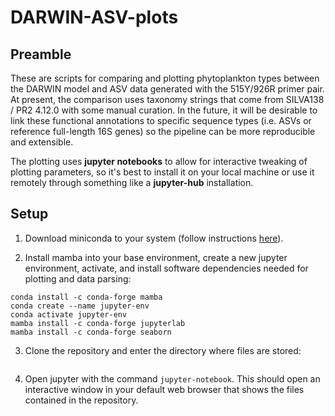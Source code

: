 # DARWIN-ASV-plots

## Preamble

These are scripts for comparing and plotting phytoplankton types between the DARWIN model and ASV data generated with the 515Y/926R primer pair. At present, the comparison uses taxonomy strings that come from SILVA138 / PR2 4.12.0 with some manual curation. In the future, it will be desirable to link these functional annotations to specific sequence types (i.e. ASVs or reference full-length 16S genes) so the pipeline can be more reproducible and extensible.

The plotting uses **jupyter notebooks** to allow for interactive tweaking of plotting parameters, so it's best to install it on your local machine or use it remotely through something like a **jupyter-hub** installation.

## Setup

1. Download miniconda to your system (follow instructions [here](https://docs.conda.io/en/latest/miniconda.html#linux-installers)).

2. Install mamba into your base environment, create a new jupyter environment, activate, and install software dependencies needed for plotting and data parsing:

```
conda install -c conda-forge mamba
conda create --name jupyter-env
conda activate jupyter-env
mamba install -c conda-forge jupyterlab 
mamba install -c conda-forge seaborn
```

3. Clone the repository and enter the directory where files are stored:

```

```

4. Open jupyter with the command `jupyter-notebook`. This should open an interactive window in your default web browser that shows the files contained in the repository.


